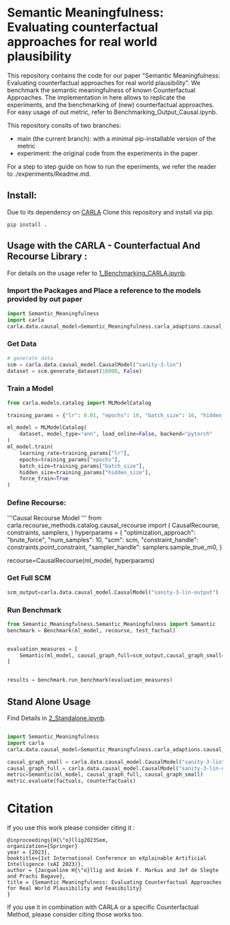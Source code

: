 # Semantic Meaningfulness: Evaluating counterfactual approaches for real world plausibility

This repository contains the code for our paper "Semantic Meaningfulness: Evaluating counterfactual approaches for real world plausibility". We benchmark the semantic meaningfulness of known Counterfactual Approaches. 
The implementation in here allows to replicate the experiments, and the benchmarking of (new) counterfactual approaches. For easy usage of out metric, refer to Benchmarking_Output_Causal.ipynb.

This repository consits of two branches: 
- main (the current branch): with a minimal pip-installable version of the metric 
- experiment: the original code from the experiments in the paper

For a step to step guide on how to run the eperiments, we refer the reader to ./experiments/Readme.md.

## Install:
Due to its dependency on [CARLA](https://github.com/carla-recourse/CARLA)
Clone this repository and install via pip. 

```shell
pip install . 
```

## Usage with the CARLA - Counterfactual And Recourse Library :
For details on the usage refer to [1_Benchmarking_CARLA.ipynb](1_Benchmarking_CARLA.ipynb).

### Import the Packages and Place a reference to the models provided by out paper
```python
import Semantic_Meaningfulness 
import carla
carla.data.causal_model=Semantic_Meaningfulness.carla_adaptions.causal_model
```

### Get Data 
```python
# generate data
scm = carla.data.causal_model.CausalModel("sanity-3-lin")
dataset = scm.generate_dataset(10000, False)

```

### Train a Model 
```python
from carla.models.catalog import MLModelCatalog

training_params = {"lr": 0.01, "epochs": 10, "batch_size": 16, "hidden_size": [18, 9, 3]}

ml_model = MLModelCatalog(
    dataset, model_type="ann", load_online=False, backend="pytorch"
)
ml_model.train(
    learning_rate=training_params["lr"],
    epochs=training_params["epochs"],
    batch_size=training_params["batch_size"],
    hidden_size=training_params["hidden_size"],
    force_train=True
)


```

### Define Recourse: 


'''Causal Recourse Model '''
from carla.recourse_methods.catalog.causal_recourse import (
    CausalRecourse,
    constraints,
    samplers,
)
hyperparams = {
    "optimization_approach": "brute_force",
    "num_samples": 10,
    "scm": scm,
    "constraint_handle": constraints.point_constraint,
    "sampler_handle": samplers.sample_true_m0,
}

recourse=CausalRecourse(ml_model, hyperparams)




### Get Full SCM 
```python
scm_output=carla.data.causal_model.CausalModel("sanity-3-lin-output")
```

### Run Benchmark 
```python 
from Semantic_Meaningfulness.Semantic_Meaningfulness import Semantic
benchmark = Benchmark(ml_model, recourse, test_factual)


evaluation_measures = [
    Semantic(ml_model, causal_graph_full=scm_output,causal_graph_small=scm),    
]


results = benchmark.run_benchmark(evaluation_measures)

```
## Stand Alone Usage

Find Details in [2_Standalone.ipynb](2_Standalone.ipynb).

```python 

import Semantic_Meaningfulness 
import carla
carla.data.causal_model=Semantic_Meaningfulness.carla_adaptions.causal_model

causal_graph_small = carla.data.causal_model.CausalModel("sanity-3-lin")
causal_graph_full = carla.data.causal_model.CausalModel("sanity-3-lin-output")
metric=Semantic(ml_model, causal_graph_full, causal_graph_small)
metric.evaluate(factuals, counterfactuals)

```
# Citation
If you use this work please consider citing it : 
```
@inproceedings{H{\"o}llig2023Sem, 
organization={Springer}
year = {2023}, 
booktitle={1st International Conference on eXplainable Artificial Intelligence (xAI 2023)},
author = {Jacqueline H{\"o}llig and Aniek F. Markus and Jef de Slegte and Prachi Bagave}, 
title = {Semantic Meaningfulness: Evaluating Counterfactual Approaches for Real World Plausibility and Feasibility} 
} 

```
If you use it in combination with CARLA or a specific Counterfactual Method, please consider citing those works too. 
